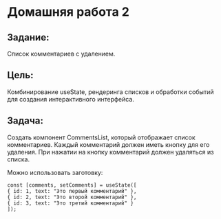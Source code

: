 # Домашняя работа 2

## Задание:
Список комментариев с удалением.

## Цель:
Комбинирование useState, рендеринга списков и обработки событий для создания интерактивного интерфейса.

## Задача:
Создать компонент CommentsList, который отображает список комментариев. Каждый комментарий должен иметь кнопку для его удаления. При нажатии на кнопку комментарий должен удаляться из списка.

Можно использовать заготовку:
```
const [comments, setComments] = useState([
{ id: 1, text: "Это первый комментарий" },
{ id: 2, text: "Это второй комментарий" },
{ id: 3, text: "Это третий комментарий" }
]);
```